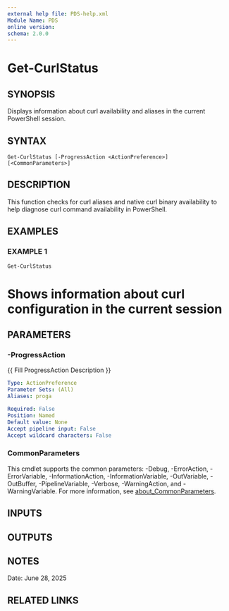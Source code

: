 ```yaml
---
external help file: PDS-help.xml
Module Name: PDS
online version:
schema: 2.0.0
---
```


# Get-CurlStatus

## SYNOPSIS
Displays information about curl availability and aliases in the current PowerShell session.

## SYNTAX

```
Get-CurlStatus [-ProgressAction <ActionPreference>] [<CommonParameters>]
```

## DESCRIPTION
This function checks for curl aliases and native curl binary availability
to help diagnose curl command availability in PowerShell.

## EXAMPLES

### EXAMPLE 1
```
Get-CurlStatus
```

# Shows information about curl configuration in the current session

## PARAMETERS

### -ProgressAction
{{ Fill ProgressAction Description }}

```yaml
Type: ActionPreference
Parameter Sets: (All)
Aliases: proga

Required: False
Position: Named
Default value: None
Accept pipeline input: False
Accept wildcard characters: False
```

### CommonParameters
This cmdlet supports the common parameters: -Debug, -ErrorAction, -ErrorVariable, -InformationAction, -InformationVariable, -OutVariable, -OutBuffer, -PipelineVariable, -Verbose, -WarningAction, and -WarningVariable. For more information, see [about_CommonParameters](http://go.microsoft.com/fwlink/?LinkID=113216).

## INPUTS

## OUTPUTS

## NOTES
Date: June 28, 2025

## RELATED LINKS
